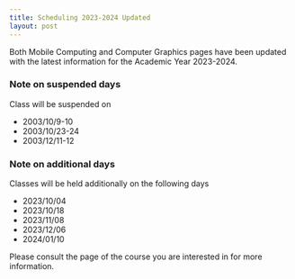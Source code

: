 ```yaml
---
title: Scheduling 2023-2024 Updated
layout: post
---
```


<p>Both Mobile Computing and Computer Graphics pages have been updated with the latest information for the Academic Year 2023-2024.</p>

<h3>Note on suspended days</h3>

<p>Class will be suspended on</p>
<ul>
    <li>2003/10/9-10</li>
    <li>2003/10/23-24</li>
    <li>2003/12/11-12</li>
</ul>

<h3>Note on additional days</h3>

<p>Classes will be held additionally on the following days</p>
<ul>
    <li>2023/10/04</li>
    <li>2023/10/18</li>
    <li>2023/11/08</li>
    <li>2023/12/06</li>
    <li>2024/01/10</li>
</ul>
<p>Please consult the page of the course you are interested in for more information.</p>